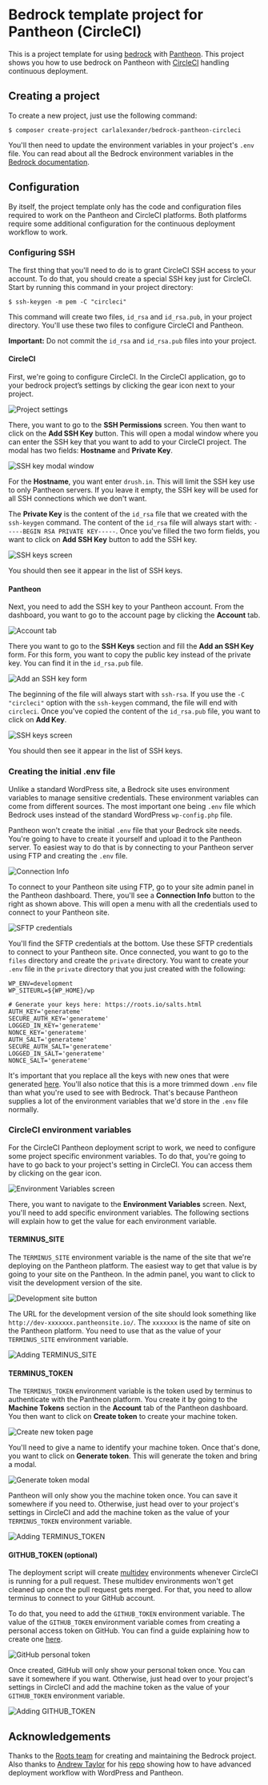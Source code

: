 # Bedrock template project for Pantheon (CircleCI)

This is a project template for using [bedrock][1] with [Pantheon][2]. This 
project shows you how to use bedrock on Pantheon with [CircleCI][3] handling 
continuous deployment. 

## Creating a project

To create a new project, just use the following command:

```console
$ composer create-project carlalexander/bedrock-pantheon-circleci
```

You'll then need to update the environment variables in your project's `.env` 
file. You can read about all the Bedrock environment variables in the [Bedrock 
documentation][4].

## Configuration

By itself, the project template only has the code and configuration files 
required to work on the Pantheon and CircleCI platforms. Both platforms require
some additional configuration for the continuous deployment workflow to work.

### Configuring SSH

The first thing that you'll need to do is to grant CircleCI SSH access to your
account. To do that, you should create a special SSH key just for CircleCI. 
Start by running this command in your project directory:

```console
$ ssh-keygen -m pem -C "circleci"
```

This command will create two files, `id_rsa` and `id_rsa.pub`, in your project
directory. You'll use these two files to configure CircleCI and Pantheon.

**Important:** Do not commit the `id_rsa` and `id_rsa.pub` files into your 
project.

#### CircleCI

First, we're going to configure CircleCI. In the CircleCI application, go to 
your bedrock project’s settings by clicking the gear icon next to your project.

![Project settings][5]

There, you want to go to the **SSH Permissions** screen. You then want to click 
on the **Add SSH Key** button. This will open a modal window where you can enter
the SSH key that you want to add to your CircleCI project. The modal has two
fields: **Hostname** and **Private Key**.

![SSH key modal window][6]

For the **Hostname**, you want enter `drush.in`. This will limit the SSH key use
to only Pantheon servers. If you leave it empty, the SSH key will be used for
all SSH connections which we don't want.

The **Private Key** is the content of the `id_rsa` file that we created with the 
`ssh-keygen` command. The content of the `id_rsa` file will always start with:
`-----BEGIN RSA PRIVATE KEY-----`. Once you've filled the two form fields, you
want to click on **Add SSH Key** button to add the SSH key.

![SSH keys screen][7]

You should then see it appear in the list of SSH keys.

#### Pantheon

Next, you need to add the SSH key to your Pantheon account. From the dashboard, 
you want to go to the account page by clicking the **Account** tab.

![Account tab][8]

There you want to go to the **SSH Keys** section and fill the **Add an SSH Key**
form. For this form, you want to copy the public key instead of the private key.
You can find it in the `id_rsa.pub` file.

![Add an SSH key form][9]

The beginning of the file will always start with `ssh-rsa`. If you use the
`-C "circleci"` option with the `ssh-keygen` command, the file will end with
`circleci`. Once you've copied the content of the `id_rsa.pub` file, you want to
click on **Add Key**.

![SSH keys screen][10]

You should then see it appear in the list of SSH keys.

### Creating the initial .env file

Unlike a standard WordPress site, a Bedrock site uses environment variables to
manage sensitive credentials. These environment variables can come from 
different sources. The most important one being `.env` file which Bedrock uses 
instead of the standard WordPress `wp-config.php` file.

Pantheon won't create the initial `.env` file that your Bedrock site needs. 
You're going to have to create it yourself and upload it to the Pantheon server.
To easiest way to do that is by connecting to your Pantheon server using FTP and
creating the `.env` file.

![Connection Info][11]

To connect to your Pantheon site using FTP, go to your site admin panel in the
Pantheon dashboard. There, you'll see a **Connection Info** button to the right
as shown above. This will open a menu with all the credentials used to connect
to your Pantheon site.

![SFTP credentials][12]

You'll find the SFTP credentials at the bottom. Use these SFTP credentials to 
connect to your Pantheon site. Once connected, you want to go to the `files`
directory and create the `private` directory. You want to create your `.env` 
file in the `private` directory that you just created with the following:

```
WP_ENV=development
WP_SITEURL=${WP_HOME}/wp

# Generate your keys here: https://roots.io/salts.html
AUTH_KEY='generateme'
SECURE_AUTH_KEY='generateme'
LOGGED_IN_KEY='generateme'
NONCE_KEY='generateme'
AUTH_SALT='generateme'
SECURE_AUTH_SALT='generateme'
LOGGED_IN_SALT='generateme'
NONCE_SALT='generateme'
```

It's important that you replace all the keys with new ones that were generated 
[here][13]. You'll also notice that this is a more trimmed down `.env` file than 
what you're used to see with Bedrock. That's because Pantheon supplies a lot of 
the environment variables that we'd store in the `.env` file normally.

### CircleCI environment variables

For the CircleCI Pantheon deployment script to work, we need to configure some
project specific environment variables. To do that, you're going to have to go
back to your project's setting in CircleCI. You can access them by clicking on
the gear icon.

![Environment Variables screen][14]

There, you want to navigate to the **Environment Variables** screen. Next, 
you'll need to add specific environment variables. The following sections will
explain how to get the value for each environment variable.

#### TERMINUS_SITE

The `TERMINUS_SITE` environment variable is the name of the site that we're
deploying on the Pantheon platform. The easiest way to get that value is by 
going to your site on the Pantheon. In the admin panel, you want to click to 
visit the development version of the site.

![Development site button][15]

The URL for the development version of the site should look something like 
`http://dev-xxxxxxx.pantheonsite.io/`. The `xxxxxxx` is the name of site on the
Pantheon platform. You need to use that as the value of your `TERMINUS_SITE` 
environment variable.

![Adding TERMINUS_SITE][16]

#### TERMINUS_TOKEN

The `TERMINUS_TOKEN` environment variable is the token used by terminus to 
authenticate with the Pantheon platform. You create it by going to the **Machine
Tokens** section in the **Account** tab of the Pantheon dashboard. You then want
to click on **Create token** to create your machine token.

![Create new token page][17]

You'll need to give a name to identify your machine token. Once that's done, you
want to click on **Generate token**. This will generate the token and bring a
modal.

![Generate token modal][18]

Pantheon will only show you the machine token once. You can save it somewhere if
you need to. Otherwise, just head over to your project's settings in CircleCI 
and add the machine token as the value of your `TERMINUS_TOKEN` environment 
variable.

![Adding TERMINUS_TOKEN][19]

#### GITHUB_TOKEN (optional)

The deployment script will create [multidev][20]
environments whenever CircleCI is running for a pull request. These multidev
environments won't get cleaned up once the pull request gets merged. For that, 
you need to allow terminus to connect to your GitHub account.

To do that, you need to add the `GITHUB_TOKEN` environment variable. The value
of the `GITHUB_TOKEN` environment variable comes from creating a personal access 
token on GitHub. You can find a guide explaining how to create one [here][21].

![GitHub personal token][22]

Once created, GitHub will only show your personal token once. You can save it
somewhere if you want. Otherwise, just head over to your project's settings in 
CircleCI and add the machine token as the value of your `GITHUB_TOKEN` 
environment variable.

![Adding GITHUB_TOKEN][23]

## Acknowledgements

Thanks to the [Roots team][24] for creating and maintaining the Bedrock project. 
Also thanks to [Andrew Taylor][25] for his [repo][26] showing how to have 
advanced deployment workflow with WordPress and Pantheon.

[1]: https://roots.io/bedrock
[2]: https://pantheon.io
[3]: https://circleci.com
[4]: https://roots.io/bedrock/docs/installing-bedrock
[5]: https://d.pr/i/BzFFC6+
[6]: https://d.pr/i/ulneU6+
[7]: https://d.pr/i/mvzxau+
[8]: https://d.pr/i/ZqOSqh+
[9]: https://d.pr/i/U9WAYj+
[10]: https://d.pr/i/BTHff4+
[11]: https://d.pr/i/RnWLIb+
[12]: https://d.pr/i/1sbaUa+
[13]: https://roots.io/salts.html
[14]: https://d.pr/i/O9LCtn+
[15]: https://d.pr/i/rzNQNY+
[16]: https://d.pr/i/HFa5F8+
[17]: https://d.pr/i/nwaWux+
[18]: https://d.pr/i/VsbkpA+
[19]: https://d.pr/i/Mhq8b8+
[20]: https://pantheon.io/docs/multidev/
[21]: https://help.github.com/en/articles/creating-a-personal-access-token-for-the-command-line
[22]: https://d.pr/i/rWkmLH+
[23]: https://d.pr/i/uf7WEg+
[24]: https://roots.io
[25]: http://www.ataylor.me/
[26]: https://github.com/ataylorme/Advanced-WordPress-on-Pantheon
